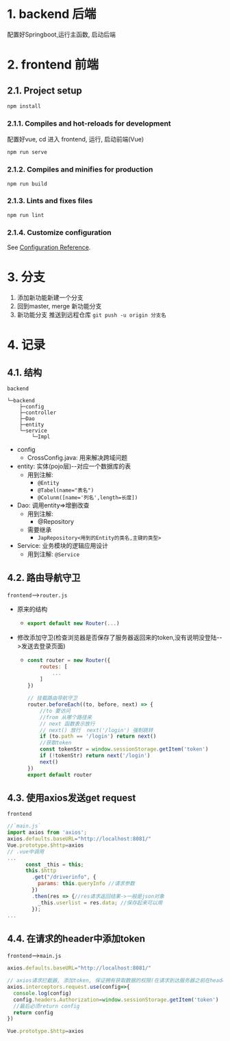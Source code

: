 # 1. backend 后端

配置好Springboot,运行主函数, 启动后端


# 2. frontend 前端

## 2.1. Project setup
```
npm install
```

### 2.1.1. Compiles and hot-reloads for development

配置好vue, cd 进入 frontend, 运行, 启动前端(Vue)
```
npm run serve
```

### 2.1.2. Compiles and minifies for production
```
npm run build
```

### 2.1.3. Lints and fixes files
```
npm run lint
```

### 2.1.4. Customize configuration
See [Configuration Reference](https://cli.vuejs.org/config/).


# 3. 分支

1. 添加新功能新建一个分支 
2. 回到master, merge 新功能分支
3. 新功能分支 推送到远程仓库  `git push -u origin 分支名`


# 4. 记录


## 4.1. 结构

`backend`

```
└─backend
    ├─config
    ├─controller
    ├─Dao
    ├─entity
    └─service
        └─Impl
```

- config
  - CrossConfig.java: 用来解决跨域问题
- entity: 实体(pojo层)--对应一个数据库的表
  - 用到注解: 
    - `@Entity`
    - `@Tabel(name="表名")`
    - `@Colunm([name='列名',length=长度])`
- Dao: 调用entity=>增删改查
  - 用到注解: 
    - @Repository
  - 需要继承
    - `JapRepository<用到的Entity的类名,主键的类型>`
- Service: 业务模块的逻辑应用设计
  - 用到注解: `@Service`

## 4.2. 路由导航守卫

`frontend`-->`router.js`

- 原来的结构
  - ```js
    export default new Router(...)
    ```
- 修改添加守卫(检查浏览器是否保存了服务器返回来的token,没有说明没登陆-->发送去登录页面)
  - ```js
    const router = new Router({
        routes: [
            ...
        ]
    })

    // 挂载路由导航守卫
    router.beforeEach((to, before, next) => {
        //to 要访问
        //from 从哪个路径来
        // next 函数表示放行
        // next() 放行  next('/login') 强制跳转
        if (to.path == '/login') return next()
        //获取token
        const tokenStr = window.sessionStorage.getItem('token')
        if (!tokenStr) return next('/login')
        next()
    })
    export default router

## 4.3. 使用axios发送get request

`frontend`
```js
//`main.js`
import axios from 'axios';
axios.defaults.baseURL="http://localhost:8081/"
Vue.prototype.$http=axios
// .vue中调用
...
      const _this = this;
      this.$http
        .get("/driverinfo", {
          params: this.queryInfo //请求参数
        })
        .then(res => {//res请求返回结果->一般是json对象
          _this.userlist = res.data; //保存起来可以用
        });
...

```

## 4.4. 在请求的header中添加token

`frontend`-->`main.js`

```js
axios.defaults.baseURL="http://localhost:8081/"

// axios请求拦截器, 添加token, 保证拥有获取数据的权限(在请求到达服务器之前在header添加一个字段存放token)
axios.interceptors.request.use(config=>{
  console.log(config)
  config.headers.Authorization=window.sessionStorage.getItem('token')
  //最后必须return config
  return config
})

Vue.prototype.$http=axios
```